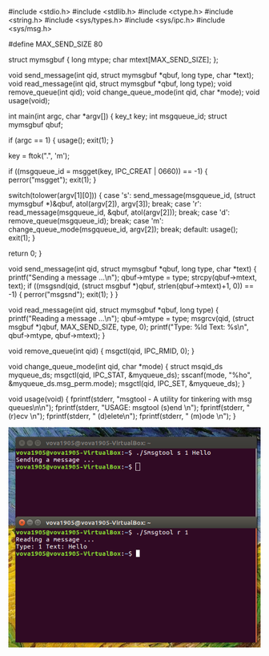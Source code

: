 #include <stdio.h>
#include <stdlib.h>
#include <ctype.h>
#include <string.h>
#include <sys/types.h>
#include <sys/ipc.h>
#include <sys/msg.h>

#define MAX_SEND_SIZE 80

struct mymsgbuf {
long mtype;
char mtext[MAX_SEND_SIZE];
};

void send_message(int qid, struct mymsgbuf *qbuf, long type, char *text);
void read_message(int qid, struct mymsgbuf *qbuf, long type);
void remove_queue(int qid);
void change_queue_mode(int qid, char *mode);
void usage(void);

int main(int argc, char *argv[])
{
  key_t  key;
  int    msgqueue_id;
  struct mymsgbuf qbuf;

  if (argc == 1)
  {
    usage();
    exit(1);
  }

  key = ftok(".", 'm');

  if ((msgqueue_id = msgget(key, IPC_CREAT | 0660)) == -1) {
    perror("msgget");
    exit(1);
  }

  switch(tolower(argv[1][0]))
  {
    case 's':
      send_message(msgqueue_id, (struct mymsgbuf *)&qbuf, atol(argv[2]), argv[3]);
      break;
    case 'r':
      read_message(msgqueue_id, &qbuf, atol(argv[2]));
      break;
    case 'd':
      remove_queue(msgqueue_id);
      break;
    case 'm':
      change_queue_mode(msgqueue_id, argv[2]);
      break;
    default:
      usage();
      exit(1);
  }

  return 0;
}

void send_message(int qid, struct mymsgbuf *qbuf, long type, char *text)
{
  printf("Sending a message ...\n");
  qbuf->mtype = type;
  strcpy(qbuf->mtext, text);
  if ((msgsnd(qid, (struct msgbuf *)qbuf, strlen(qbuf->mtext)+1, 0)) == -1)
  {
    perror("msgsnd");
    exit(1);
  }
}

void read_message(int qid, struct mymsgbuf *qbuf, long type)
{
  printf("Reading a message ...\n");
  qbuf->mtype = type;
  msgrcv(qid, (struct msgbuf *)qbuf, MAX_SEND_SIZE, type, 0);
  printf("Type: %ld Text: %s\n", qbuf->mtype, qbuf->mtext);
}

void remove_queue(int qid)
{
  msgctl(qid, IPC_RMID, 0);
}

void change_queue_mode(int qid, char *mode)
{
  struct msqid_ds myqueue_ds;
  msgctl(qid, IPC_STAT, &myqueue_ds);
  sscanf(mode, "%ho", &myqueue_ds.msg_perm.mode);
  msgctl(qid, IPC_SET, &myqueue_ds);
}

void usage(void)
{
  fprintf(stderr, "msgtool - A utility for tinkering with msg queues\n\n");
  fprintf(stderr, "USAGE: msgtool (s)end <type> <messagetext>\n");
  fprintf(stderr, "               (r)ecv <type>\n");
  fprintf(stderr, "               (d)elete\n");
  fprintf(stderr, "               (m)ode <octal mode>\n");
}
  
  ![](5.bmp)
